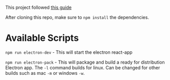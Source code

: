 This project followed [this guide](https://dev.to/tesh254/how-to-build-electron-apps-with-react-36b)

After cloning this repo, make sure to `npm install` the dependencies.

# Available Scripts

`npm run electron-dev` - This will start the electron react-app

`npm run electron-pack` - This will package and build a ready for distribution Electron app. The `-l` command builds for linux. Can be changed for other builds such as mac `-m` or windows `-w`.
